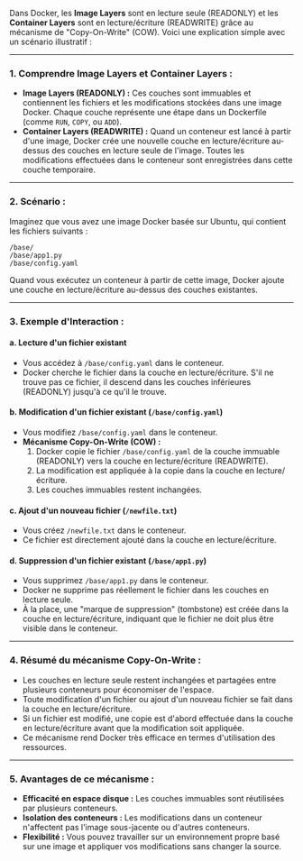 Dans Docker, les **Image Layers** sont en lecture seule (READONLY) et les **Container Layers** sont en lecture/écriture (READWRITE) grâce au mécanisme de "Copy-On-Write" (COW). Voici une explication simple avec un scénario illustratif :

---

### 1. **Comprendre Image Layers et Container Layers :**
- **Image Layers (READONLY) :** Ces couches sont immuables et contiennent les fichiers et les modifications stockées dans une image Docker. Chaque couche représente une étape dans un Dockerfile (comme `RUN`, `COPY`, ou `ADD`).
- **Container Layers (READWRITE) :** Quand un conteneur est lancé à partir d'une image, Docker crée une nouvelle couche en lecture/écriture au-dessus des couches en lecture seule de l'image. Toutes les modifications effectuées dans le conteneur sont enregistrées dans cette couche temporaire.

---

### 2. **Scénario :**
Imaginez que vous avez une image Docker basée sur Ubuntu, qui contient les fichiers suivants :

```
/base/
/base/app1.py
/base/config.yaml
```

Quand vous exécutez un conteneur à partir de cette image, Docker ajoute une couche en lecture/écriture au-dessus des couches existantes.

---

### 3. **Exemple d'Interaction :**
#### a. Lecture d'un fichier existant
- Vous accédez à `/base/config.yaml` dans le conteneur.
- Docker cherche le fichier dans la couche en lecture/écriture. S'il ne trouve pas ce fichier, il descend dans les couches inférieures (READONLY) jusqu'à ce qu'il le trouve.

#### b. Modification d'un fichier existant (`/base/config.yaml`)
- Vous modifiez `/base/config.yaml` dans le conteneur.
- **Mécanisme Copy-On-Write (COW) :**
  1. Docker copie le fichier `/base/config.yaml` de la couche immuable (READONLY) vers la couche en lecture/écriture (READWRITE).
  2. La modification est appliquée à la copie dans la couche en lecture/écriture.
  3. Les couches immuables restent inchangées.

#### c. Ajout d'un nouveau fichier (`/newfile.txt`)
- Vous créez `/newfile.txt` dans le conteneur.
- Ce fichier est directement ajouté dans la couche en lecture/écriture.

#### d. Suppression d'un fichier existant (`/base/app1.py`)
- Vous supprimez `/base/app1.py` dans le conteneur.
- Docker ne supprime pas réellement le fichier dans les couches en lecture seule.
- À la place, une "marque de suppression" (tombstone) est créée dans la couche en lecture/écriture, indiquant que le fichier ne doit plus être visible dans le conteneur.

---

### 4. **Résumé du mécanisme Copy-On-Write :**
- Les couches en lecture seule restent inchangées et partagées entre plusieurs conteneurs pour économiser de l'espace.
- Toute modification d'un fichier ou ajout d'un nouveau fichier se fait dans la couche en lecture/écriture.
- Si un fichier est modifié, une copie est d'abord effectuée dans la couche en lecture/écriture avant que la modification soit appliquée.
- Ce mécanisme rend Docker très efficace en termes d'utilisation des ressources.

---

### 5. **Avantages de ce mécanisme :**
- **Efficacité en espace disque :** Les couches immuables sont réutilisées par plusieurs conteneurs.
- **Isolation des conteneurs :** Les modifications dans un conteneur n'affectent pas l'image sous-jacente ou d'autres conteneurs.
- **Flexibilité :** Vous pouvez travailler sur un environnement propre basé sur une image et appliquer vos modifications sans changer la source.

